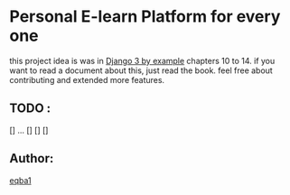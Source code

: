 # Personal E-learn Platform for every one 
this project idea is was in [Django 3 by example](https://amzn.to/3iJSRjK) chapters 10 to 14.
if you want to read a document about this, just read the book.
feel free about contributing and extended more features.

## TODO : 
[] ...
[]
[]
[]

## Author:

[eqba1](https://eqba1.github.io)

